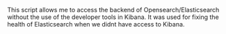 This script allows me to access the backend of Opensearch/Elasticsearch without the use of the developer tools in Kibana. It was used for fixing the health of Elasticsearch when we didnt have access to Kibana.
